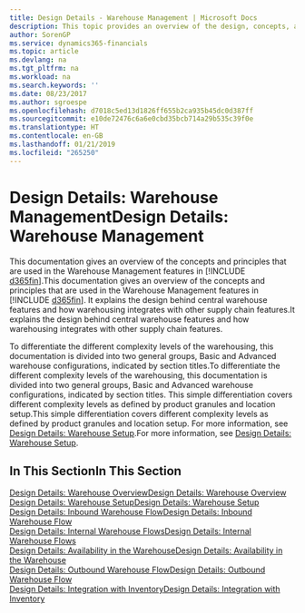 ```yaml
---
title: Design Details - Warehouse Management | Microsoft Docs
description: This topic provides an overview of the design, concepts, and principles behind the Warehouse Management features in Business Central.
author: SorenGP
ms.service: dynamics365-financials
ms.topic: article
ms.devlang: na
ms.tgt_pltfrm: na
ms.workload: na
ms.search.keywords: ''
ms.date: 08/23/2017
ms.author: sgroespe
ms.openlocfilehash: d7018c5ed13d1826ff655b2ca935b45dc0d387ff
ms.sourcegitcommit: e10de72476c6a6e0cbd35bcb714a29b535c39f0e
ms.translationtype: HT
ms.contentlocale: en-GB
ms.lasthandoff: 01/21/2019
ms.locfileid: "265250"
---
```

# <a name="design-details-warehouse-management"></a><span data-ttu-id="3ca33-103">Design Details: Warehouse Management</span><span class="sxs-lookup"><span data-stu-id="3ca33-103">Design Details: Warehouse Management</span></span>
<span data-ttu-id="3ca33-104">This documentation gives an overview of the concepts and principles that are used in the Warehouse Management features in [!INCLUDE [d365fin](includes/d365fin_md.md)].</span><span class="sxs-lookup"><span data-stu-id="3ca33-104">This documentation gives an overview of the concepts and principles that are used in the Warehouse Management features in [!INCLUDE [d365fin](includes/d365fin_md.md)].</span></span> <span data-ttu-id="3ca33-105">It explains the design behind central warehouse features and how warehousing integrates with other supply chain features.</span><span class="sxs-lookup"><span data-stu-id="3ca33-105">It explains the design behind central warehouse features and how warehousing integrates with other supply chain features.</span></span>  

<span data-ttu-id="3ca33-106">To differentiate the different complexity levels of the warehousing, this documentation is divided into two general groups, Basic and Advanced warehouse configurations, indicated by section titles.</span><span class="sxs-lookup"><span data-stu-id="3ca33-106">To differentiate the different complexity levels of the warehousing, this documentation is divided into two general groups, Basic and Advanced warehouse configurations, indicated by section titles.</span></span> <span data-ttu-id="3ca33-107">This simple differentiation covers different complexity levels as defined by product granules and location setup.</span><span class="sxs-lookup"><span data-stu-id="3ca33-107">This simple differentiation covers different complexity levels as defined by product granules and location setup.</span></span> <span data-ttu-id="3ca33-108">For more information, see [Design Details: Warehouse Setup](design-details-warehouse-setup.md).</span><span class="sxs-lookup"><span data-stu-id="3ca33-108">For more information, see [Design Details: Warehouse Setup](design-details-warehouse-setup.md).</span></span>  

## <a name="in-this-section"></a><span data-ttu-id="3ca33-109">In This Section</span><span class="sxs-lookup"><span data-stu-id="3ca33-109">In This Section</span></span>  
[<span data-ttu-id="3ca33-110">Design Details: Warehouse Overview</span><span class="sxs-lookup"><span data-stu-id="3ca33-110">Design Details: Warehouse Overview</span></span>](design-details-warehouse-overview.md)  
[<span data-ttu-id="3ca33-111">Design Details: Warehouse Setup</span><span class="sxs-lookup"><span data-stu-id="3ca33-111">Design Details: Warehouse Setup</span></span>](design-details-warehouse-setup.md)  
[<span data-ttu-id="3ca33-112">Design Details: Inbound Warehouse Flow</span><span class="sxs-lookup"><span data-stu-id="3ca33-112">Design Details: Inbound Warehouse Flow</span></span>](design-details-inbound-warehouse-flow.md)  
[<span data-ttu-id="3ca33-113">Design Details: Internal Warehouse Flows</span><span class="sxs-lookup"><span data-stu-id="3ca33-113">Design Details: Internal Warehouse Flows</span></span>](design-details-internal-warehouse-flows.md)  
[<span data-ttu-id="3ca33-114">Design Details: Availability in the Warehouse</span><span class="sxs-lookup"><span data-stu-id="3ca33-114">Design Details: Availability in the Warehouse</span></span>](design-details-availability-in-the-warehouse.md)  
[<span data-ttu-id="3ca33-115">Design Details: Outbound Warehouse Flow</span><span class="sxs-lookup"><span data-stu-id="3ca33-115">Design Details: Outbound Warehouse Flow</span></span>](design-details-outbound-warehouse-flow.md)  
[<span data-ttu-id="3ca33-116">Design Details: Integration with Inventory</span><span class="sxs-lookup"><span data-stu-id="3ca33-116">Design Details: Integration with Inventory</span></span>](design-details-integration-with-inventory.md)

